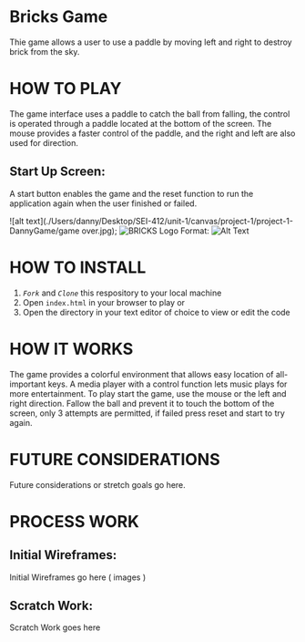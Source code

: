 # Bricks Game
Thie game allows a user to use a paddle by moving left and right to destroy brick from the sky.


# HOW TO PLAY
 
The game interface uses a paddle to catch the ball from falling, the control is operated through a paddle located at the bottom of the screen. The mouse provides a faster control of the paddle, and the right and left are also used for direction. 



## Start Up Screen:
A start button enables the game
and the reset function to run the application again when the user finished or failed.

![alt text](./Users/danny/Desktop/SEI-412/unit-1/canvas/project-1/project-1-DannyGame/game over.jpg);
![BRICKS Logo](./SSS)
Format: ![Alt Text](url)



# HOW TO INSTALL
1. *`Fork`* and *`Clone`* this respository to your local machine
2. Open `index.html` in your browser to play or 
3. Open the directory in your text editor of choice to view or edit the code



# HOW IT WORKS
The game provides a colorful environment that allows easy location of all-important keys. A media player with a control function lets music plays for more entertainment.
To play start the game, use the mouse or the left and right direction. Fallow the ball and prevent it to touch the bottom of the screen, only 3 attempts are permitted, if failed press reset and start to try again. 



# FUTURE CONSIDERATIONS

Future considerations or stretch goals go here.


# PROCESS WORK

## Initial Wireframes:
Initial Wireframes go here ( images )

## Scratch Work:

Scratch Work goes here
